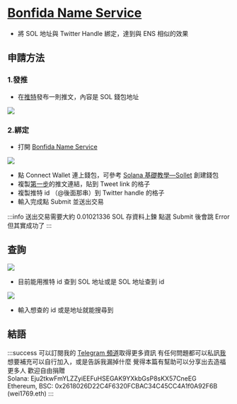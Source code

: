 # [Bonfida Name Service](https://naming.bonfida.com/#/)

* 將 SOL 地址與 Twitter Handle 綁定，達到與 ENS 相似的效果 

## 申請方法

### 1.發推

* 在[推特](http://twitter.com/)發布一則推文，內容是 SOL 錢包地址

![](https://i.imgur.com/enBYV2n.png)

### 2.綁定

* 打開 [Bonfida Name Service](https://naming.bonfida.com/#/) 

![](https://i.imgur.com/A0NVCV2.png)

* 點 Connect Wallet 連上錢包，可參考 [Solana 基礎教學—Sollet](/uefTN-dqSRK9H0FIxBJ1BQ) 創建錢包
* 複製[第一步](#1.發推)的推文連結，貼到 Tweet link 的格子
* 複製推特 id （@後面那串）到 Twitter handle 的格子
* 輸入完成點 Submit 並送出交易

:::info
送出交易需要大約 0.01021336 SOL 存資料上鍊
點選 Submit 後會跳 Error 但其實成功了
:::

## 查詢

![](https://i.imgur.com/qKRsZsD.png)

* 目前能用推特 id 查到 SOL 地址或是 SOL 地址查到 id

![](https://i.imgur.com/S4ZT047.png)

* 輸入想查的 id 或是地址就能搜尋到

## 結語

:::success
可以訂閱我的 [Telegram 頻道](https://t.me/wei9103)取得更多資訊
有任何問題都可以私訊[我](https://t.me/wei1769)
想要補充可以自行加入，或是告訴我漏掉什麼
覺得本篇有幫助可以分享出去造福更多人
歡迎自由捐贈  
Solana: Eju2tkwFmYLZZyiEEFuHSEGAK9YXkbGsP8sKX57CneEG  
Ethereum, BSC: 0x2618026D22C4F6320FCBAC34C45CC4A1f0A92F6B (wei1769.eth)
:::